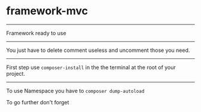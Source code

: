 # framework-mvc
------------------------
Framework ready to use

-----------------------

You just have to delete comment useless and uncomment those you need.

-----------------------

First step use ```composer-install``` in the the terminal at the root of your project.

-----------------------

To use Namespace you have to ```composer dump-autoload```


To go further don't forget